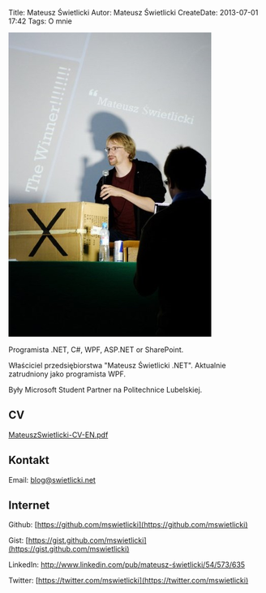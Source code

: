 Title: Mateusz Świetlicki
Autor: Mateusz Świetlicki
CreateDate: 2013-07-01 17:42
Tags:	O mnie

<img class="leftImg" src="/files/winner.jpg" alt="Mateusz Świetlicki" />

Programista .NET, C#, WPF, ASP.NET or SharePoint.

Właściciel przedsiębiorstwa "Mateusz Świetlicki .NET". 
Aktualnie zatrudniony jako programista WPF.

Były Microsoft Student Partner na Politechnice Lubelskiej.

## CV ##

[MateuszSwietlicki-CV-EN.pdf](/files/MateuszSwietlicki-CV-EN.pdf)

## Kontakt ##

Email: [blog@swietlicki.net](mailto:blog@swietlicki.net)

## Internet ##

Github: [https://github.com/mswietlicki](https://github.com/mswietlicki)

Gist: [https://gist.github.com/mswietlicki](https://gist.github.com/mswietlicki)

LinkedIn: <http://www.linkedin.com/pub/mateusz-świetlicki/54/573/635>

Twitter: [https://twitter.com/mswietlicki](https://twitter.com/mswietlicki)
